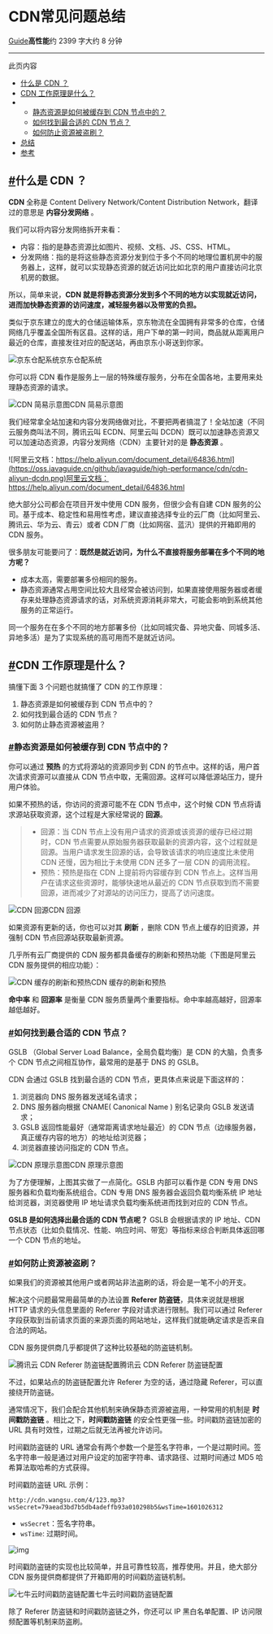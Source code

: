 # CDN常见问题总结

[Guide](https://javaguide.cn/article/)**高性能**约 2399 字大约 8 分钟

------

此页内容

- [什么是 CDN ？](https://javaguide.cn/#什么是-cdn)
- [CDN 工作原理是什么？](https://javaguide.cn/#cdn-工作原理是什么)
- - [静态资源是如何被缓存到 CDN 节点中的？](https://javaguide.cn/#静态资源是如何被缓存到-cdn-节点中的)
  - [如何找到最合适的 CDN 节点？](https://javaguide.cn/#如何找到最合适的-cdn-节点)
  - [如何防止资源被盗刷？](https://javaguide.cn/#如何防止资源被盗刷)
- [总结](https://javaguide.cn/#总结)
- [参考](https://javaguide.cn/#参考)

## [#](https://javaguide.cn/high-performance/cdn.html#什么是-cdn)什么是 CDN ？

**CDN** 全称是 Content Delivery Network/Content Distribution Network，翻译过的意思是 **内容分发网络** 。

我们可以将内容分发网络拆开来看：

- 内容：指的是静态资源比如图片、视频、文档、JS、CSS、HTML。
- 分发网络：指的是将这些静态资源分发到位于多个不同的地理位置机房中的服务器上，这样，就可以实现静态资源的就近访问比如北京的用户直接访问北京机房的数据。

所以，简单来说，**CDN 就是将静态资源分发到多个不同的地方以实现就近访问，进而加快静态资源的访问速度，减轻服务器以及带宽的负担。**

类似于京东建立的庞大的仓储运输体系，京东物流在全国拥有非常多的仓库，仓储网络几乎覆盖全国所有区县。这样的话，用户下单的第一时间，商品就从距离用户最近的仓库，直接发往对应的配送站，再由京东小哥送到你家。

![京东仓配系统](https://oss.javaguide.cn/github/javaguide/high-performance/cdn/jingdong-wuliu-cangpei.png)京东仓配系统

你可以将 CDN 看作是服务上一层的特殊缓存服务，分布在全国各地，主要用来处理静态资源的请求。

![CDN 简易示意图](https://oss.javaguide.cn/github/javaguide/high-performance/cdn/cdn-101.png)CDN 简易示意图

我们经常拿全站加速和内容分发网络做对比，不要把两者搞混了！全站加速（不同云服务商叫法不同，腾讯云叫 ECDN、阿里云叫 DCDN）既可以加速静态资源又可以加速动态资源，内容分发网络（CDN）主要针对的是 **静态资源** 。

![阿里云文档：https://help.aliyun.com/document_detail/64836.html](https://oss.javaguide.cn/github/javaguide/high-performance/cdn/cdn-aliyun-dcdn.png)阿里云文档：https://help.aliyun.com/document_detail/64836.html

绝大部分公司都会在项目开发中使用 CDN 服务，但很少会有自建 CDN 服务的公司。基于成本、稳定性和易用性考虑，建议直接选择专业的云厂商（比如阿里云、腾讯云、华为云、青云）或者 CDN 厂商（比如网宿、蓝汛）提供的开箱即用的 CDN 服务。

很多朋友可能要问了：**既然是就近访问，为什么不直接将服务部署在多个不同的地方呢？**

- 成本太高，需要部署多份相同的服务。
- 静态资源通常占用空间比较大且经常会被访问到，如果直接使用服务器或者缓存来处理静态资源请求的话，对系统资源消耗非常大，可能会影响到系统其他服务的正常运行。

同一个服务在在多个不同的地方部署多份（比如同城灾备、异地灾备、同城多活、异地多活）是为了实现系统的高可用而不是就近访问。

## [#](https://javaguide.cn/high-performance/cdn.html#cdn-工作原理是什么)CDN 工作原理是什么？

搞懂下面 3 个问题也就搞懂了 CDN 的工作原理：

1. 静态资源是如何被缓存到 CDN 节点中的？
2. 如何找到最合适的 CDN 节点？
3. 如何防止静态资源被盗用？

### [#](https://javaguide.cn/high-performance/cdn.html#静态资源是如何被缓存到-cdn-节点中的)静态资源是如何被缓存到 CDN 节点中的？

你可以通过 **预热** 的方式将源站的资源同步到 CDN 的节点中。这样的话，用户首次请求资源可以直接从 CDN 节点中取，无需回源。这样可以降低源站压力，提升用户体验。

如果不预热的话，你访问的资源可能不在 CDN 节点中，这个时候 CDN 节点将请求源站获取资源，这个过程是大家经常说的 **回源**。

> - 回源：当 CDN 节点上没有用户请求的资源或该资源的缓存已经过期时，CDN 节点需要从原始服务器获取最新的资源内容，这个过程就是回源。当用户请求发生回源的话，会导致该请求的响应速度比未使用 CDN 还慢，因为相比于未使用 CDN 还多了一层 CDN 的调用流程。
> - 预热：预热是指在 CDN 上提前将内容缓存到 CDN 节点上。这样当用户在请求这些资源时，能够快速地从最近的 CDN 节点获取到而不需要回源，进而减少了对源站的访问压力，提高了访问速度。

![CDN 回源](https://oss.javaguide.cn/github/javaguide/high-performance/cdn/cdn-back-to-source.png)CDN 回源

如果资源有更新的话，你也可以对其 **刷新** ，删除 CDN 节点上缓存的旧资源，并强制 CDN 节点回源站获取最新资源。

几乎所有云厂商提供的 CDN 服务都具备缓存的刷新和预热功能（下图是阿里云 CDN 服务提供的相应功能）：

![CDN 缓存的刷新和预热](https://oss.javaguide.cn/github/javaguide/high-performance/cdn/cdn-refresh-warm-up.png)CDN 缓存的刷新和预热

**命中率** 和 **回源率** 是衡量 CDN 服务质量两个重要指标。命中率越高越好，回源率越低越好。

### [#](https://javaguide.cn/high-performance/cdn.html#如何找到最合适的-cdn-节点)如何找到最合适的 CDN 节点？

GSLB （Global Server Load Balance，全局负载均衡）是 CDN 的大脑，负责多个 CDN 节点之间相互协作，最常用的是基于 DNS 的 GSLB。

CDN 会通过 GSLB 找到最合适的 CDN 节点，更具体点来说是下面这样的：

1. 浏览器向 DNS 服务器发送域名请求；
2. DNS 服务器向根据 CNAME( Canonical Name ) 别名记录向 GSLB 发送请求；
3. GSLB 返回性能最好（通常距离请求地址最近）的 CDN 节点（边缘服务器，真正缓存内容的地方）的地址给浏览器；
4. 浏览器直接访问指定的 CDN 节点。

![CDN 原理示意图](https://oss.javaguide.cn/github/javaguide/high-performance/cdn/cdn-overview.png)CDN 原理示意图

为了方便理解，上图其实做了一点简化。GSLB 内部可以看作是 CDN 专用 DNS 服务器和负载均衡系统组合。CDN 专用 DNS 服务器会返回负载均衡系统 IP 地址给浏览器，浏览器使用 IP 地址请求负载均衡系统进而找到对应的 CDN 节点。

**GSLB 是如何选择出最合适的 CDN 节点呢？** GSLB 会根据请求的 IP 地址、CDN 节点状态（比如负载情况、性能、响应时间、带宽）等指标来综合判断具体返回哪一个 CDN 节点的地址。

### [#](https://javaguide.cn/high-performance/cdn.html#如何防止资源被盗刷)如何防止资源被盗刷？

如果我们的资源被其他用户或者网站非法盗刷的话，将会是一笔不小的开支。

解决这个问题最常用最简单的办法设置 **Referer 防盗链**，具体来说就是根据 HTTP 请求的头信息里面的 Referer 字段对请求进行限制。我们可以通过 Referer 字段获取到当前请求页面的来源页面的网站地址，这样我们就能确定请求是否来自合法的网站。

CDN 服务提供商几乎都提供了这种比较基础的防盗链机制。

![腾讯云 CDN Referer 防盗链配置](https://oss.javaguide.cn/github/javaguide/high-performance/cdn/cnd-tencent-cloud-anti-theft.png)腾讯云 CDN Referer 防盗链配置

不过，如果站点的防盗链配置允许 Referer 为空的话，通过隐藏 Referer，可以直接绕开防盗链。

通常情况下，我们会配合其他机制来确保静态资源被盗用，一种常用的机制是 **时间戳防盗链** 。相比之下，**时间戳防盗链** 的安全性更强一些。时间戳防盗链加密的 URL 具有时效性，过期之后就无法再被允许访问。

时间戳防盗链的 URL 通常会有两个参数一个是签名字符串，一个是过期时间。签名字符串一般是通过对用户设定的加密字符串、请求路径、过期时间通过 MD5 哈希算法取哈希的方式获得。

时间戳防盗链 URL 示例：



```plain
http://cdn.wangsu.com/4/123.mp3? wsSecret=79aead3bd7b5db4adeffb93a010298b5&wsTime=1601026312
```

- `wsSecret`：签名字符串。
- `wsTime`: 过期时间。

![img](https://oss.javaguide.cn/github/javaguide/high-performance/cdn/timestamp-anti-theft.png)

时间戳防盗链的实现也比较简单，并且可靠性较高，推荐使用。并且，绝大部分 CDN 服务提供商都提供了开箱即用的时间戳防盗链机制。

![七牛云时间戳防盗链配置](https://oss.javaguide.cn/github/javaguide/high-performance/cdn/qiniuyun-timestamp-anti-theft.png)七牛云时间戳防盗链配置

除了 Referer 防盗链和时间戳防盗链之外，你还可以 IP 黑白名单配置、IP 访问限频配置等机制来防盗刷。